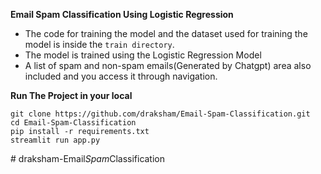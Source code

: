 **Email Spam Classification Using Logistic Regression**

- The code for training the model and the dataset used for training the model is inside the `train directory`.
- The model is trained using the Logistic Regression Model
- A list of spam and non-spam emails(Generated by Chatgpt) area also included and you access it through navigation.



**Run The Project in your local**
```
git clone https://github.com/draksham/Email-Spam-Classification.git
cd Email-Spam-Classification
pip install -r requirements.txt
streamlit run app.py
```
#   d r a k s h a m - E m a i l _ S p a m _ C l a s s i f i c a t i o n  
 